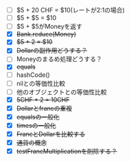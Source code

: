 - [ ] $5 + 20 CHF = $10(レートが2:1の場合)
- [ ] $5 + $5 = $10
- [ ] $5 + $5がMoneyを返す
- [x] ~~Bank.reduce(Money)~~
- [x] ~~$5 * 2 = $10~~
- [x] ~~Dollarの副作用どうする？~~
- [ ] Moneyのまるめ処理どうする？
- [x] ~~equals~~
- [ ] hashCode()
- [ ] nilとの等価性比較
- [ ] 他のオブジェクトとの等価性比較
- [x] ~~5CHF * 2 = 10CHF~~
- [x] ~~Dollarとfrancの重複~~
- [x] ~~equalsの一般化~~
- [x] ~~timesの一般化~~
- [x] ~~FrancとDollarを比較する~~
- [x] ~~通貨の概念~~
- [x] ~~testFrancMultiplicationを削除する？~~
